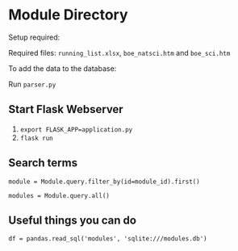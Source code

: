 # Module Directory

Setup required:

Required files: `running_list.xlsx`, `boe_natsci.htm` and `boe_sci.htm`

To add the data to the database:

Run `parser.py`

## Start Flask Webserver

1. `export FLASK_APP=application.py`
2. `flask run`

## Search terms

`module = Module.query.filter_by(id=module_id).first()`

`modules = Module.query.all()`

## Useful things you can do

`df = pandas.read_sql('modules', 'sqlite:///modules.db')`